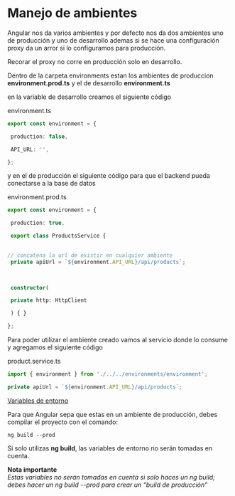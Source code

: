 # Manejo de ambientes

Angular nos da varios ambientes y por defecto nos da dos ambientes uno de producción y uno de desarrollo ademas si se hace una configuración proxy da un arror si lo configuramos para producción.

Recorar el proxy no corre en producción solo en desarrollo.


Dentro de la carpeta environments estan los ambientes de produccion **environment.prod.ts** y el de desarrollo **environment.ts**

en la variable de desarrollo creamos el siguiente código

environment.ts
```ts
export const environment = {

 production: false,

 API_URL: '',

};
```

y en el de producción el siguiente código para que el backend pueda conectarse a la base de datos

environment.prod.ts
```ts
export const environment = {

 production: true,

 export class ProductsService {

  
// concatena la url de existir en cualquier ambiente
 private apiUrl = `${environment.API_URL}/api/products`;

  

 constructor(

 private http: HttpClient

 ) { }

};
```

Para poder utilizar el ambiente creado vamos al servicio donde lo consume y agregamos el siguiente código

product.service.ts
```ts
import { environment } from './../../environments/environment';

private apiUrl = `${environment.API_URL}/api/products`;
```

[Variables de entorno](https://parzibyte.me/blog/2019/11/25/variables-entorno-angular/)

Para que Angular sepa que estas en un ambiente de producción, debes compilar el proyecto con el comando:

```
ng build --prod
```

Si solo utilizas **ng build**, las variables de entorno no serán tomadas en cuenta.

**Nota importante**  
_Estas variables no serán tomadas en cuenta si solo haces un ng build; debes hacer un ng build --prod para crear un “build de producción”_


